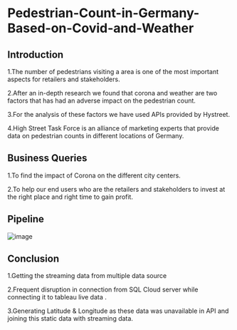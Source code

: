 # Pedestrian-Count-in-Germany-Based-on-Covid-and-Weather

## Introduction
1.The number of pedestrians visiting a area is one of the most important aspects for retailers and stakeholders.

2.After an in-depth research we found that corona and weather are two factors that has had an adverse impact on the pedestrian count.

3.For the analysis of these factors we have used APIs provided by Hystreet.

4.High Street Task Force is an alliance of marketing experts that provide data on pedestrian counts in different locations of Germany.

## Business Queries
1.To find the impact of Corona on the different city centers.

2.To help our end users who are the retailers and stakeholders to invest at the right place and right time to gain profit.


## Pipeline
![image](https://github.com/tapati93/Pedestrian-Count-in-Germany-Based-on-Covid-and-Weather/assets/85105403/605b5b05-4b7c-4556-80e2-4ec5df55f22c)

## Conclusion

1.Getting the streaming data from multiple data source

2.Frequent disruption in connection from SQL Cloud server while connecting it to tableau live data .

3.Generating Latitude & Longitude as these data was unavailable in API and joining this static data with streaming data. 
